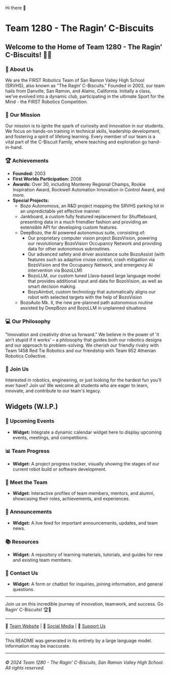 Hi there 👋
# Team 1280 - The Ragin’ C-Biscuits

## Welcome to the Home of Team 1280 - The Ragin’ C-Biscuits! 🤖🚀

### 🏫 About Us
We are the FIRST Robotics Team of San Ramon Valley High School (SRVHS), also known as "The Ragin’ C-Biscuits." Founded in 2003, our team hails from Danville, San Ramon, and Alamo, California. Initially a class, we've evolved into a dynamic club, participating in the ultimate Sport for the Mind - the FIRST Robotics Competition.

### 🤖 Our Mission
Our mission is to ignite the spark of curiosity and innovation in our students. We focus on hands-on training in technical skills, leadership development, and fostering a spirit of lifelong learning. Every member of our team is a vital part of the C-Biscuit Family, where teaching and exploration go hand-in-hand.

### 🏆 Achievements
- **Founded:** 2003
- **First Worlds Participation:** 2008
- **Awards:** Over 30, including Monterey Regional Champs, Rookie Inspiration Award, Rockwell Automation Innovation in Control Award, and more.
- **Special Projects:**
  - Bozo Autonomous, an R&D project mapping the SRVHS parking lot in an unpredictable yet effective manner.
  - Jankboard, a custom fully featured replacement for Shuffleboard, presenting data in a much friendlier fashion and providing an extensible API for developing custom features.
  - DeepBozo, the AI powered autonomous suite, consisting of:
    - Our proprietary computer vision project BozoVision, powering our revolutionary BozoVision Occupancy Network and providing data for other autonomous subroutines.
    - Our advanced safety and driver assistance suite BozoAssist (with features such as adaptive cruise control, crash mitigation via BozoVision and the Occupancy Network, and emergency AI intervention via BozoLLM)
    - BozoLLM, our custom tuned Llava-based large language model that provides additional input and data for BozoVision, as well as smart decision making.  
    - BozoAimbot, custom technology that automatically aligns our robot with selected targets with the help of BozoVision
  - BozoAuto Mk. II, the new pre-planned path autonomous routine assisted by DeepBozo and BozoLLM in unplanned situations

### 💻 Our Philosophy
"Innovation and creativity drive us forward." We believe in the power of 'it ain’t stupid if it works' – a philosophy that guides both our robotics designs and our approach to problem-solving. We cherish our friendly rivalry with Team 1458 Red Tie Robotics and our friendship with Team 852 Athenian Robotics Collective.

### 👥 Join Us
Interested in robotics, engineering, or just looking for the hardest fun you’ll ever have? Join us! We welcome all students who are eager to learn, innovate, and contribute to our team's legacy.

## Widgets (W.I.P.)

### 📅 Upcoming Events
- **Widget:** Integrate a dynamic calendar widget here to display upcoming events, meetings, and competitions.

### 📊 Team Progress
- **Widget:** A project progress tracker, visually showing the stages of our current robot build or software development.

### 🤝 Meet the Team
- **Widget:** Interactive profiles of team members, mentors, and alumni, showcasing their roles, achievements, and experiences.

### 📢 Announcements
- **Widget:** A live feed for important announcements, updates, and team news.

### 📚 Resources
- **Widget:** A repository of learning materials, tutorials, and guides for new and existing team members.

### 💬 Contact Us
- **Widget:** A form or chatbot for inquiries, joining information, and general questions.

---

Join us on this incredible journey of innovation, teamwork, and success. Go Ragin’ C-Biscuits! 🏆🎉

---

🔗 [Team Website](#) | 🔗 [Social Media](#) | 🔗 [Support Us](#)

---

This README was generated in its entirety by a large language model. Information may be inaccurate.  

---

###### © 2024 Team 1280 - The Ragin’ C-Biscuits, San Ramon Valley High School. All rights reserved.
